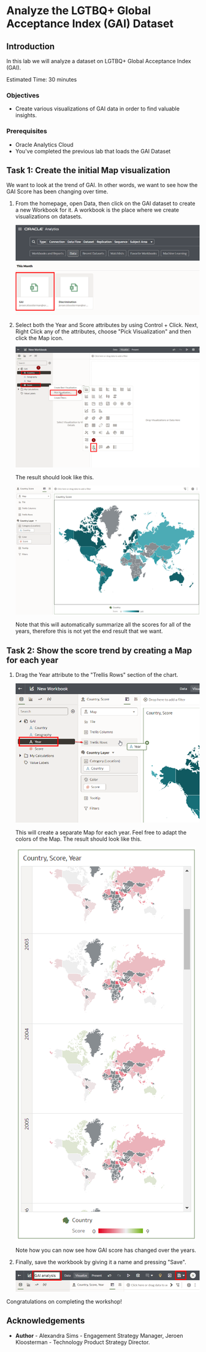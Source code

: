 # Analyze the LGTBQ+ Global Acceptance Index (GAI) Dataset

<!--![Banner](images/banner.png)-->

## Introduction

In this lab we will analyze a dataset on LGTBQ+ Global Acceptance Index (GAI).

Estimated Time: 30 minutes

### Objectives
- Create various visualizations of GAI data in order to find valuable insights.

### Prerequisites
- Oracle Analytics Cloud
- You've completed the previous lab that loads the GAI Dataset

## Task 1: Create the initial Map visualization

We want to look at the trend of GAI. In other words, we want to see how the GAI Score has been changing over time.

1. From the homepage, open Data, then click on the GAI dataset to create a new Workbook for it. A workbook is the place where we create visualizations on datasets.

    ![Create a new workbook](images/open-gai.png)

2. Select both the Year and Score attributes by using Control + Click. Next, Right Click any of the attributes, choose "Pick Visualization" and then click the Map icon.

    ![Create map](images/create-map.png)

    The result should look like this.

    ![Result](images/result-map.png)

    Note that this will automatically summarize all the scores for all of the years, therefore this is not yet the end result that we want.

## Task 2: Show the score trend by creating a Map for each year

1. Drag the Year attribute to the "Trellis Rows" section of the chart.

    ![Apply Trellis effect for Year](images/trellis.png)

   This will create a separate Map for each year. 
   Feel free to adapt the colors of the Map.
   The result should look like this.

    ![Trend](images/trend.png)

   Note how you can now see how GAI score has changed over the years.

2. Finally, save the workbook by giving it a name and pressing "Save".

    ![Save workbook](images/save.png)

Congratulations on completing the workshop!

## **Acknowledgements**

- **Author** - Alexandra Sims - Engagement Strategy Manager, Jeroen Kloosterman - Technology Product Strategy Director.
